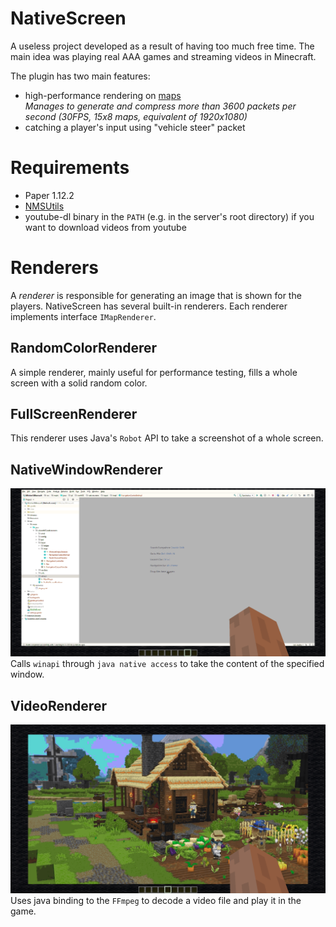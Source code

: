 NativeScreen
============
A useless project developed as a result of having too much free time.
The main idea was playing real AAA games and streaming videos in Minecraft.

The plugin has two main features:
* high-performance rendering on [maps](https://minecraft.gamepedia.com/Map)  
  _Manages to generate and compress more than 3600 packets per second (30FPS, 15x8 maps, equivalent of 1920x1080)_
* catching a player's input using "vehicle steer" packet

Requirements
============
* Paper 1.12.2
* [NMSUtils](https://github.com/northpl93/NMSUtils)
* youtube-dl binary in the `PATH` (e.g. in the server's root directory) if you want to download videos from youtube

Renderers
=========
A _renderer_ is responsible for generating an image that is shown for the players.
NativeScreen has several built-in renderers.
Each renderer implements interface `IMapRenderer`.

RandomColorRenderer
-------------------
A simple renderer, mainly useful for performance testing, fills a whole screen with a solid random color.

FullScreenRenderer
------------------
This renderer uses Java's `Robot` API to take a screenshot of a whole screen.

NativeWindowRenderer
--------------------
![IntelliJ IDEA in Minecraft](/Resources/intellij_idea.png?raw=true "IntelliJ IDEA in Minecraft")
Calls `winapi` through `java native access` to take the content of the specified window.

VideoRenderer
-------------
![YouTube in Minecraft](/Resources/video_renderer.png?raw=true "YouTube in Minecraft")
Uses java binding to the `FFmpeg` to decode a video file and play it in the game.
